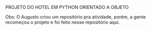 PROJETO DO HOTEL EM PYTHON ORIENTADO A OBJETO

Obs: O Augusto criou um repositório pra  atividade, porém, a gente recomeçou o projeto e foi feito nesse repositório aqui.
